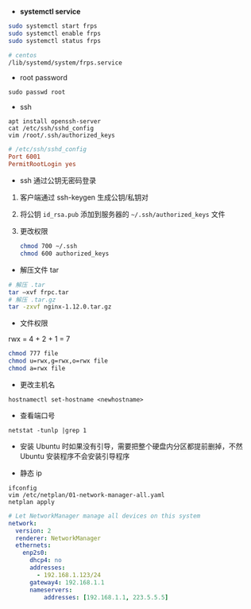 - **systemctl service**

```bash
sudo systemctl start frps
sudo systemctl enable frps
sudo systemctl status frps

# centos
/lib/systemd/system/frps.service
```

- root password

`sudo passwd root`

- ssh

```
apt install openssh-server
cat /etc/ssh/sshd_config
vim /root/.ssh/authorized_keys
```

```conf
# /etc/ssh/sshd_config
Port 6001
PermitRootLogin yes
```

- ssh 通过公钥无密码登录

1. 客户端通过 ssh-keygen 生成公钥/私钥对
2. 将公钥 `id_rsa.pub` 添加到服务器的 `~/.ssh/authorized_keys` 文件
3. 更改权限

    ```bash
    chmod 700 ~/.ssh
    chmod 600 authorized_keys
    ```

- 解压文件 tar

```bash
# 解压 .tar
tar –xvf frpc.tar
# 解压 .tar.gz
tar -zxvf nginx-1.12.0.tar.gz
```

- 文件权限 

rwx = 4 + 2 + 1 = 7
```bash
chmod 777 file
chmod u=rwx,g=rwx,o=rwx file
chmod a=rwx file
```

- 更改主机名

`hostnamectl set-hostname <newhostname>`

- 查看端口号

`netstat -tunlp |grep 1`

- 安装 Ubuntu 时如果没有引导，需要把整个硬盘内分区都提前删掉，不然 Ubuntu 安装程序不会安装引导程序

- 静态 ip

```shell
ifconfig
vim /etc/netplan/01-network-manager-all.yaml
netplan apply
```

```yaml
# Let NetworkManager manage all devices on this system
network:
  version: 2
  renderer: NetworkManager
  ethernets:
    enp2s0:
      dhcp4: no
      addresses:
        - 192.168.1.123/24
      gateway4: 192.168.1.1
      nameservers:
          addresses: [192.168.1.1, 223.5.5.5]
```
